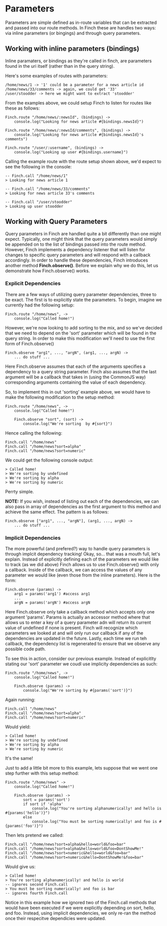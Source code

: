 # Parameters
Parameters are simple defined as in-route variables that can be extracted and passed into our route methods.  In Finch these are handles two ways: via inline parameters (or bingings) and through query parameters.

## Working with inline parameters (bindings)
Inline paramaters, or bindings as they're called in finch, are parameters found in the uri itself (rather than in the query string).

Here's some examples of routes with parameters:

	/home/news/1 -> '1' could be a parameter for a news article id
	/home/news/33/comments -> again, we could get '33'
	/user/stoodder -> here we might want to extract 'stoodder'

From the examples above, we could setup Finch to listen for routes like these as follows:

	Finch.route "/home/news/:newsId", (bindings) ->
		console.log("Looking for news article #{bindings.newsId}")

	Finch.route "/home/news/:newsId/comments", (bindings) ->
		console.log("Looking for news article #{bindings.newsId}'s comments")

	Finch.route "/user/:username", (bindings) ->
		console.log("Looking up user #{bindings.username}")

Calling the example route with the route setup shown above, we'd expect to see the following in the console:

	-- Finch.call "/home/news/1"
	> Looking for news article 1

	-- Finch.call "/home/news/33/comments"
	> Looking for news article 33's comments

	-- Finch.call "/user/stoodder"
	> Looking up user stoodder

## Working with Query Parameters
Query parameters in Finch are handled quite a bit differently than one might expect.  Typically, one might think that the query parameters would simply be appended on to the list of bindings passed into the route method.  However, Finch implements a dependency listener that will listen for changes to specific query parameters and will respond with a callback accordingly.  In order to handle these dependencies, Finch introduces another method **Finch.observe()**. Before we explain why we do this, let us demonstrate how Finch.observe() works.

### Explicit Dependencies
There are a few ways of utilizing query parameter dependencies, three to be exact. The first is to explicitly state the parameters. To begin, imagine we currently had the following setup:

	Finch.route "/home/news", ->
		console.log("Called home!")

However, we're now looking to add sorting to the mix, and so we've decided that we need to depend on the 'sort' parameter which will be found in the query string.  In order to make this modification we'll need to use the first form of Finch.observe()

	Finch.observe "arg1", ..., "argN", (arg1, ..., argN) ->
		... do stuff ...

Here Finch.observe assumes that each of the arguments specifies a dependency to a query string parameter.  Finch also assumes that the last argument will be a callback that takes in (using the CommonJS way) corresponding arguments containing the value of each dependency.

So, to implement this in out 'sorting' example above, we would have to make the following modification to the setup method:

	Finch.route "/home/news", ->
		console.log("Called home!")

		Finch.observe "sort", (sort) ->
			console.log("We're sorting  by #{sort}")

Hence calling the following:

	Finch.call "/home/news"
	Finch.call "/home/news?sort=alpha"
	Finch.call "/home/news?sort=numeric"

We could get the following console output:

	> Called home!
	> We're sorting by undefined
	> We're sorting by alpha
	> We're sorting by numeric

Perrty simple.

**NOTE:** If you wish, instead of listing out each of the dependencies, we can also pass in array of dependencies as the first argument to this method and achieve the same effect.  The pattern is as follows:

	Finch.observe ["arg1", ..., "argN"], (arg1, ..., argN) ->
		... do stuff ...

### Implicit Dependencies
The more powerful (and prefered?) way to handle query parameters is through implcit dependency tracking! Okay, so... that was a mouth full, let's explain.  Instead of explicitly defining each of the parameters we would like to track (as we did above) Finch allows us to use Finch.observe() with only a callback.  Inside of the callback, we can access the values of any parameter we would like (even those from the inline prameters).  Here is the form:

	Finch.observe (params) ->
		arg1 = params('arg1') #access arg1
		...
		argN = params('argN') #access argN

Here Finch.observe only take a callback method which accepts only one argument 'params'.  Params is actually an accessor method where that allows us to enter a key of a query parameter adn will return its current value of undefined if none is present. Finch will recognize which parameters we looked at and will only run our callback if any of the dependencies are updated in the future.  Lastly, each time we run teh callback, the dependency list is regenerated to ensure that we observe any possible code path.

To see this in action, consider our previous example.  Instead of explicitlty stating our 'sort' parameter we coudl use implicity dependencies as such:

	Finch.route "/home/news", ->
		console.log("Called home!")

		Finch.observe (params) ->
			console.log("We're sorting by #{params('sort')}")

Again running: 

	Finch.call "/home/news"
	Finch.call "/home/news?sort=alpha"
	Finch.call "/home/news?sort=numeric"

Would yield:

	> Called home!
	> We're sorting by undefined
	> We're sorting by alpha
	> We're sorting by numeric

It's the same!

Just to add a little bit more to this example, lets suppose that we went one step further with this setup method:

	Finch.route "/home/news" ->
		console.log("Called home!")

		Finch.observe (params) ->
			sort = params('sort')
			if sort if 'alpha'
				console.log("You're sorting alphanumerically! and hello is #{params('hello')}")
			else
				console.log("You must be sorting numerically! and foo is #{params('foo')}")

Then lets pretend we called:

	Finch.call "/home/news?sort=alpha&hello=world&foo=bar"
	Finch.call "/home/news?sort=alpha&hello=world&foo=DontShowMe!"
	Finch.call "/home/news?sort=numeric&hello=world&foo=bar"
	Finch.call "/home/news?sort=numeric&hello=DontShowMe!&foo=bar"

Would give us:

	> Called home!
	> You're sorting alphanumerically! and hello is world
	-- ignores second Finch.call
	> You must be sorting numerically! and foo is bar
	-- ignores fourth Finch.call

Notice in this example how we ignored two of the Finch.call methods that would have been executed if we were explicitly depending on sort, hello, and foo.  Instead, using implicit dependencies, we only re-ran the method once their respecitve dependicies were updated.
